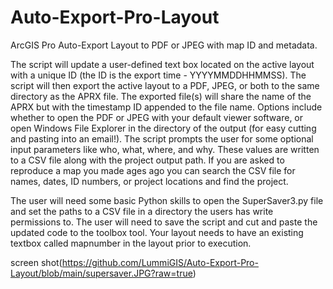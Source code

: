 # Auto-Export-Pro-Layout
ArcGIS Pro Auto-Export Layout to PDF or JPEG with map ID and metadata.

The script will update a user-defined text box located on the active layout with a unique ID (the ID is the export time - YYYYMMDDHHMMSS).  The script will then export the active layout to a PDF, JPEG, or both to the same directory as the APRX file.  The exported file(s) will share the name of the APRX but with the timestamp ID appended to the file name.  Options include whether to open the PDF or JPEG with your default viewer software, or open Windows File Explorer in the directory of the output (for easy cutting and pasting into an email!).   The script prompts the user for some optional input parameters like who, what, where, and why.  These values are written to a CSV file along with the project output path.   If you are asked to reproduce a map you made ages ago you can search the CSV file for names, dates, ID numbers, or project locations and find the project.  

The user will need some basic Python skills to open the SuperSaver3.py file and set the paths to a CSV file in a directory the users has write permissions to.  The user will need to save the script and cut and paste the updated code to the toolbox tool.  Your layout needs to have an existing textbox called mapnumber in the layout prior to execution.  



screen shot(https://github.com/LummiGIS/Auto-Export-Pro-Layout/blob/main/supersaver.JPG?raw=true)
